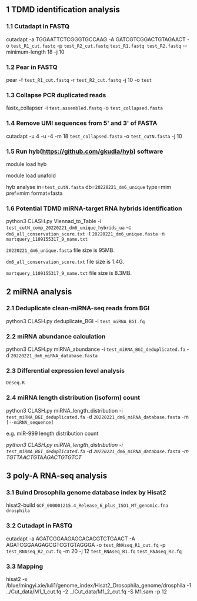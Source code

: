 ## 1 TDMD identification analysis
### 1.1 Cutadapt in FASTQ
cutadapt -a TGGAATTCTCGGGTGCCAAG -A GATCGTCGGACTGTAGAACT -o `test_R1_cut.fastq` -p `test_R2_cut.fastq` `test_R1.fastq test_R2.fastq` --minimum-length 18 -j 10

### 1.2 Pear in FASTQ
pear -f `test_R1_cut.fastq` -r `test_R2_cut.fastq` -j 10 -o `test`

### 1.3 Collapse PCR duplicated reads
fastx_collapser -i `test.assembled.fastq` -o `test_collapsed.fasta`

### 1.4 Remove UMI sequences from 5' and 3' of FASTA
cutadapt -u 4 -u -4 -m 18 `test_collapsed.fasta` -o `test_cutN.fasta` -j 10              

### 1.5 Run hyb(https://github.com/gkudla/hyb) software
module load hyb

module load unafold

hyb analyse in=`test_cutN.fasta` db=`20220221_dm6_unique` type=mim pref=mim format=fasta

### 1.6 Potential TDMD miRNA-target RNA hybrids identification
python3 CLASH.py Viennad_to_Table -i `test_cutN_comp_20220221_dm6_unique_hybrids_ua` -c `dm6_all_conservation_score.txt` -t `20220221_dm6_unique.fasta` -n `martquery_1109155317_9_name.txt`

`20220221_dm6_unique.fasta` file size is 95MB.
  
`dm6_all_conservation_score.txt` file size is 1.4G.
  
`martquery_1109155317_9_name.txt` file size is 8.3MB.

  

## 2 miRNA analysis
### 2.1 Deduplicate clean-miRNA-seq reads from BGI
  python3 CLASH.py deduplicate_BGI -i `test_miRNA_BGI.fq`
### 2.2 miRNA abundance calculation
python3 CLASH.py miRNA_abundance -i `test_miRNA_BGI_deduplicated.fa` -d `20220221_dm6_miRNA_database.fasta`

### 2.3 Differential expression level analysis
`Deseq.R`

### 2.4 miRNA length distribution (isoform) count
python3 CLASH.py miRNA_length_distribution -i `test_miRNA_BGI_deduplicated.fa` -d `20220221_dm6_miRNA_database.fasta` -m `[--miRNA_sequence]`

e.g. miR-999 length distribution count

*python3 CLASH.py miRNA_length_distribution -i `test_miRNA_BGI_deduplicated.fa` -d `20220221_dm6_miRNA_database.fasta` -m TGTTAACTGTAAGACTGTGTCT*

## 3 poly-A RNA-seq analysis
### 3.1 Buind Drosophila genome database index by Hisat2
hisat2-build `GCF_000001215.4_Release_6_plus_ISO1_MT_genomic.fna drosphila`

### 3.2 Cutadapt in FASTQ
cutadapt -a AGATCGGAAGAGCACACGTCTGAACT -A AGATCGGAAGAGCGTCGTGTAGGGA -o `test_RNAseq_R1_cut.fq` -p `test_RNAseq_R2_cut.fq` -m 20 -j 12 `test_RNAseq_R1.fq` `test_RNAseq_R2.fq` 

### 3.3 Mapping
 hisat2 -x /blue/mingyi.xie/luli1/genome_index/Hisat2_Drosophila_genome/drosphila -1 ../Cut_data/M1_1_cut.fq -2 ../Cut_data/M1_2_cut.fq -S M1.sam -p 12

